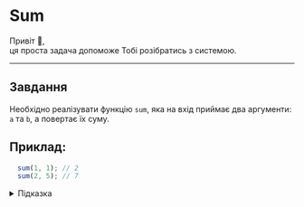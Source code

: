 # Sum

Привіт 👋,  
ця проста задача допоможе Тобі розібратись з системою.

---

## Завдання 

Необхідно реалізувати функцію `sum`, яка на вхід приймає два аргументи: `a` та `b`,
а повертає їх суму.

## Приклад:
```js
  sum(1, 1); // 2
  sum(2, 5); // 7
```

<details>
  <summary>Підказка</summary>
  
---

В JavaScript ключове слово `return` дозволяє повернути значення з функції, або іншими
словами, дозволяє передати результат який ми отримали в середині функції, назовні.

```js
  const sum = (a, b) => {
    return <ваш код тут...>;
  };
```

</details>
